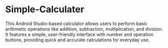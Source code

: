 # Simple-Calculater
This Android Studio-based calculator allows users to perform basic arithmetic operations like addition, subtraction, multiplication, and division. It features a simple, user-friendly interface with number and operation buttons, providing quick and accurate calculations for everyday use.
